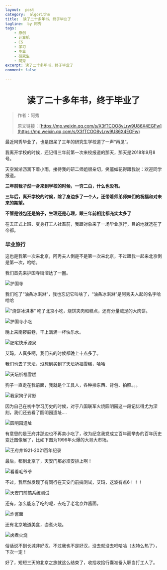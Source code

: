 ```yaml
---
layout:  post
category:  algorithm
title:  读了二十多年书，终于毕业了
tagline:  by 阿秀
tags:
    - 原创
    - 计算机
    - CS
    - 学习
    - 毕业
    - 研究生
    - 阿秀
excerpt: 读了二十多年书，终于毕业了
comment: false

---
```


<h1 align="center">读了二十多年书，终于毕业了</h1>

>作者：阿秀
>
>原文链接：[https://mp.weixin.qq.com/s/X3fTCOO8vLrw9U86X4EGFw](https://mp.weixin.qq.com/s/X3fTCOO8vLrw9U86X4EGFw)



最近阿秀毕业了，也是跟呆了三年的研究生学校道了一声“再见”。

我离开学校的时候，还记得三年前第一次来校报道的那天，那天是2018年9月8号。

天空淅淅沥沥下着小雨，接待我的研二师姐很亲切，笑靥如花得跟我说：欢迎同学报道。

**三年前我孑然一身来到学校的时候，一穷二白，什么也没有。** 

**三年后，离开学校的时候，除了身边多了一个人，还带着师弟师妹们的祝福和对未来的期望。**

**不管是钱包还是脑子，生理还是心理，跟三年前相比都充实太多了**



在去正式上班、变身打工人社畜前，我跟对象来了一场毕业旅行，目的地就选在了帝都。

### 毕业旅行

这也是我第一次来北京，阿秀夫人倒是不是第一次来北京，不过跟我一起来北京倒是第一次，哈哈。

我们首先来护国寺街溜达了一圈。

![护国寺](./picture/202205220045969.jpg)

我们吃了“油条冰淇淋”，我也忘记它叫啥了，“油条冰淇淋”是阿秀夫人起的名字哈哈哈

![“烧饼冰淇淋”](./picture/202205220045479.jpg)
吃了北京小吃，烧饼夹肉和糕点，还有分量贼足的大肉饼。

![护国寺小吃](./picture/202205220045018.jpg)

晚上来南锣鼓巷，干上满满一杯快乐水。

![肥宅快乐源泉](./picture/202205220045791.jpg)

艾玛，人真多啊，我们去的时候都晚上十点多了。

我们也去了天坛，没想到买到了天坛祈福雪糕，哈哈

![天坛祈福雪糕](./picture/202205220045156.jpg)



狗子一直走在我前面，我就是个工具人，各种拎东西、背包、拍照。。。

![我家狗子背影](./picture/202205220045588.jpg)



因为自己在初中学习历史的时候，对于八国联军火烧圆明园这一段记忆得尤为深刻，我们还去看了圆明园遗址....

![圆明园遗址](./picture/202205220045913.jpg)



有意思的是王府井那边也不再卖小吃了，改为纪念我党成立百年而举办的百年历史变迁图像展了，比如下图为1996年火爆的大哥大市场。

![王府井1921-2021百年纪录](./picture/202205220045531.jpg)

最后，都到北京了，天安门那必须安排上啊！

![看看毛爷爷](./picture/202205220046698.jpg)

不过，我居然发现了有同行在天安门前搞测试，艾玛，这波有点6！！！

![天安门前搞系统测试](./picture/202205220046913.png)



还有，怎么能忘了吃的呢，去吃了老北京炸酱面。

![炸酱面](./picture/202205220046795.jpg)



还有北京地道美食，卤煮火烧。

![卤煮火烧](./picture/202205220046683.jpg)

俗话说不到长城非好汉，不过我也不是好汉，没去就没去吧哈哈（太特么热了），下次一定！

好了，短短三天的北京之旅就这么结束了，收拾收拾行囊准备入职当打工人了。


























